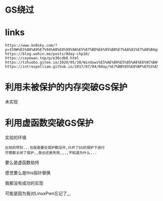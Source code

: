 

# GS绕过

# links

```
https://www.kn0sky.com/?p=159#%E5%88%A9%E7%94%A8%E8%99%9A%E5%87%BD%E6%95%B0%E7%AA%81%E7%A0%B4gs%E4%BF%9D%E6%8A%A4
https://blog.wohin.me/posts/0day-chp10/
https://ceyewan.top/p/e36cdb8.html
https://tzhuobo.gitee.io/2020/05/30/Windows%E5%AE%89%E5%85%A8%E6%9C%BA%E5%88%B6/
https://introspelliam.github.io/2017/07/04/0day/%E7%BB%95%E8%BF%87GS%E5%AE%89%E5%85%A8%E7%BC%96%E8%AF%91%E7%9A%84%E6%96%B9%E6%B3%95/
```



# 利用未被保护的内存突破GS保护

未实现



# 利用虚函数突破GS保护

实验的环境

```
比较的苛刻...也就是要在保护都没开,只开了GS的保护下进行
尽管都关闭了保护,,我也还是失败,,,,不知道为什么...
```



要么是虚函数劫持

感觉要么是this指针替换

我都没有成功的实现

可能是因为我对LinuxPwn忘记了,,,

